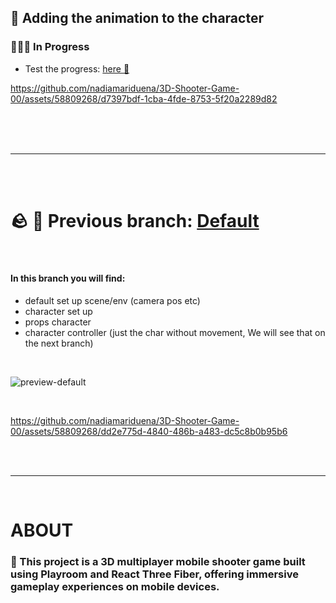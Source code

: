 ## 🚀 Adding the animation to the character

### 🔴🔴🔴 In Progress

- Test the progress: [here 🦄](https://game00-work-in-progress.netlify.app/)

https://github.com/nadiamariduena/3D-Shooter-Game-00/assets/58809268/d7397bdf-1cba-4fde-8753-5f20a2289d82



<br>
<br>
<br>

---

<br>
<br>

# 🪨 🌴 Previous branch: [Default](https://github.com/nadiamariduena/3D-Shooter-Game-00)

<br>

#### In this branch you will find:

- default set up scene/env (camera pos etc)
- character set up
- props character
- character controller (just the char without movement, We will see that on the next branch)

 <br>

![preview-default](https://github.com/nadiamariduena/3D-Shooter-Game-00/assets/58809268/0acd0c37-cc51-4794-9145-65feafad9802)

<br>

https://github.com/nadiamariduena/3D-Shooter-Game-00/assets/58809268/dd2e775d-4840-486b-a483-dc5c8b0b95b6

<br>
<br>

---

<br>

# ABOUT

### 🌈 This project is a 3D multiplayer mobile shooter game built using Playroom and React Three Fiber, offering immersive gameplay experiences on mobile devices.
